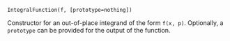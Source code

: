 ```
IntegralFunction(f, [prototype=nothing])
```

Constructor for an out-of-place integrand of the form `f(x, p)`. Optionally, a `prototype` can be provided for the output of the function.
